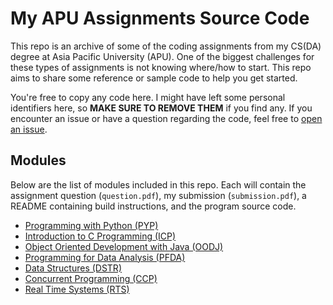 # My APU Assignments Source Code

This repo is an archive of some of the coding assignments from my CS(DA) degree 
at Asia Pacific University (APU). One of the biggest challenges for these types
of assignments is not knowing where/how to start. This repo aims to share some
reference or sample code to help you get started.

You're free to copy any code here. I might have left some personal identifiers
here, so **MAKE SURE TO REMOVE THEM** if you find any. If you encounter an issue
or have a question regarding the code, feel free to 
[open an issue](https://github.com/rmrt1n/apu-ass-cheatsheet/issues/new).

## Modules
Below are the list of modules included in this repo. Each will contain the
assignment question (`question.pdf`), my submission (`submission.pdf`), a
README containing build instructions, and the program source code.

- [Programming with Python (PYP)](https://github.com/rmrt1n/apu-ass-cheatsheet/tree/main/pyp)
- [Introduction to C Programming (ICP)](https://github.com/rmrt1n/apu-ass-cheatsheet/tree/main/icp)
- [Object Oriented Development with Java (OODJ)](https://github.com/rmrt1n/apu-ass-cheatsheet/tree/main/oodj)
- [Programming for Data Analysis (PFDA)](https://github.com/rmrt1n/apu-ass-cheatsheet/tree/main/pfda)
- [Data Structures (DSTR)](https://github.com/rmrt1n/apu-ass-cheatsheet/tree/main/dsstr)
- [Concurrent Programming (CCP)](https://github.com/rmrt1n/apu-ass-cheatsheet/tree/main/ccp)
- [Real Time Systems (RTS)](https://github.com/rmrt1n/apu-ass-cheatsheet/tree/main/rts)
